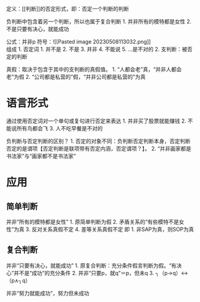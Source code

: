 定义：[[判断]]的否定形式，即：否定一个判断的判断

负判断中包含着另一个判断，所以也属于复合判断
	1. 并非所有的模特都是女性
	2. 不是只要有决心，就能成功

公式：并非p
符号：![[Pasted image 20230508113032.png]]  
组成
	1. 否定词
		1. 并不是
		2. 不是
		3. 并非
		4. 不能说
		5. ...是不对的
	2. 支判断：被否定的判断

真假：取决于包含于其中的支判断的真假值。
	1. “人都会老”真，“并非人都会老”为假
	2. “公司都是私营的”假，“并非公司都是私营的”为真
# 语言形式
通过使用否定词对一个单句或复句进行否定来表达
	1. 并非买了股票就能赚钱
	2. 不能说所有鸟都会飞
	3. 人不吃早餐是不对的

负判断与否定判断的区别？
	1. 否定的对象不同：负判断否定判断本身，否定判断否定的是谓项【否定判断是联项带有否定内涵，否定谓项？】。
	2. “并非画家都是书法家”与“画家都不是书法家”
# 应用
## 简单判断
并非“所有的模特都是女性”
	1. 原简单判断为假
	2. 矛盾关系的“有些模特不是女性”为真
	3. 反对关系真假不定
	4. 差等关系真假不定
即
	1. 非SAP为真，则SOP为真

## 复合判断
并非“只要有决心，就能成功”
	1. 原复合判断：充分条件假言判断为假。“有决心”并不是“成功”的充分条件
	2. 并非“只要p，就q”＝p，但未q
	3. ┐（p→q）↔（p∧┐q）

并非“努力就能成功”，努力但未成功